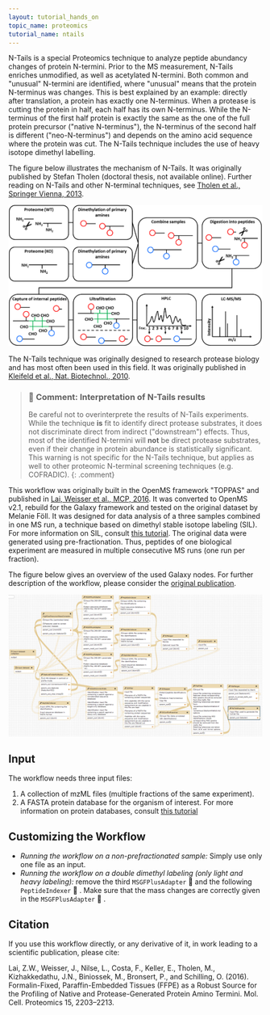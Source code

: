 ```yaml
---
layout: tutorial_hands_on
topic_name: proteomics
tutorial_name: ntails
---
```


N-Tails is a special Proteomics technique to analyze peptide abundancy changes of protein N-termini. Prior to the MS measurement, N-Tails enriches unmodified, as well as acetylated N-termini. Both common and "unusual" N-termini are identified, where "unusual" means that the protein N-terminus was changes.
This is best explained by an example: directly after translation, a protein has exactly one N-terminus. When a protease is cutting the protein in half, each half has its own N-terminus. While the N-terminus of the first half protein is exactly the same as the one of the full protein precursor ("native N-terminus"), the N-terminus of the second half is different ("neo-N-terminus") and depends on the amino acid sequence where the protein was cut.
The N-Tails technique includes the use of heavy isotope dimethyl labelling.

The figure below illustrates the mechanism of N-Tails. It was originally published by Stefan Tholen (doctoral thesis, not available online). Further reading on N-Tails and other N-terminal techniques, see [Tholen et al., Springer Vienna, 2013](https://dx.doi.org/10.1007/978-3-7091-0885-7_5).

![N-Tails technique](../../images/wf_ntails_technique.png)

The N-Tails technique was originally designed to research protease biology and has most often been used in this field. It was originally published in [Kleifeld et al., Nat. Biotechnol., 2010](https://www.ncbi.nlm.nih.gov/pubmed/20208520).

> ### :nut_and_bolt: Comment: Interpretation of N-Tails results
>
> Be careful not to overinterprete the results of N-Tails experiments. While the technique **is** fit to identify direct protease substrates, it does not discriminate direct from indirect ("downstream") effects. Thus, most of the identified N-termini will **not** be direct protease substrates, even if their change in protein abundance is statistically significant.
> This warning is not specific for the N-Tails technique, but applies as well to other proteomic N-terminal screening techniques (e.g. COFRADIC).
> {: .comment}

This workflow was originally built in the OpenMS framework "TOPPAS" and published in [Lai, Weisser et al., MCP, 2016](https://www.ncbi.nlm.nih.gov/pubmed/27087653). It was converted to OpenMS v2.1, rebuild for the Galaxy framework and tested on the original dataset by Melanie Föll. It was designed for data analysis of a three samples combined in one MS run, a technique based on dimethyl stable isotope labeling (SIL). For more information on SIL, consult [this tutorial](https://galaxyproject.github.io/training-material//topics/proteomics/tutorials/protein-quant-sil/tutorial.html). The original data were generated using pre-fractionation. Thus, peptides of one biological experiment are measured in multiple consecutive MS runs (one run per fraction).

The figure below gives an overview of the used Galaxy nodes. For further description of the workflow, please consider the [original publication](https://www.ncbi.nlm.nih.gov/pubmed/27087653).

![N-Tails Galaxy Workflow](../../images/wf_ntails_tripleDimethylLabel.png)

## Input

The workflow needs three input files:

  1) A collection of mzML files (multiple fractions of the same experiment).
  2) A FASTA protein database for the organism of interest. For more information on protein databases, consult [this tutorial](https://galaxyproject.github.io/training-material/topics/proteomics/tutorials/database-handling/tutorial.html)

## Customizing the Workflow

- *Running the workflow on a non-prefractionated sample:* Simply use only one file as an input.
- *Running the workflow on a double dimethyl labeling (only light and heavy labeling):* remove the third `MSGFPlusAdapter` :wrench: and the following `PeptideIndexer` :wrench: . Make sure that the mass changes are correctly given in the `MSGFPlusAdapter` :wrench: .

## Citation

If you use this workflow directly, or any derivative of it, in work leading to a scientific publication,
please cite:

Lai, Z.W., Weisser, J., Nilse, L., Costa, F., Keller, E., Tholen, M., Kizhakkedathu, J.N., Biniossek, M., Bronsert, P., and Schilling, O. (2016). Formalin-Fixed, Paraffin-Embedded Tissues (FFPE) as a Robust Source for the Profiling of Native and Protease-Generated Protein Amino Termini. Mol. Cell. Proteomics 15, 2203–2213.
